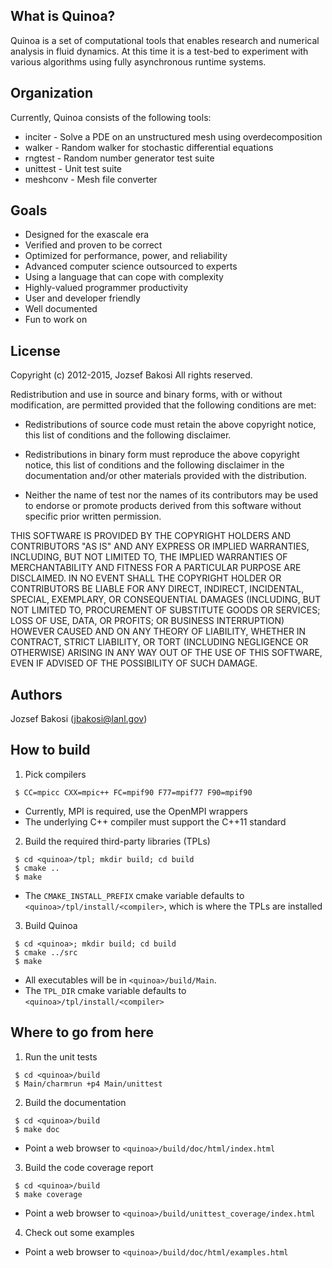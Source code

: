 ## What is Quinoa?

Quinoa is a set of computational tools that enables research and numerical
analysis in fluid dynamics. At this time it is a test-bed to experiment with
various algorithms using fully asynchronous runtime systems.

## Organization

Currently, Quinoa consists of the following tools:
  * inciter - Solve a PDE on an unstructured mesh using overdecomposition
  * walker - Random walker for stochastic differential equations
  * rngtest - Random number generator test suite
  * unittest - Unit test suite
  * meshconv - Mesh file converter

## Goals

  * Designed for the exascale era
  * Verified and proven to be correct
  * Optimized for performance, power, and reliability
  * Advanced computer science outsourced to experts
  * Using a language that can cope with complexity
  * Highly-valued programmer productivity
  * User and developer friendly
  * Well documented
  * Fun to work on

## License

Copyright (c) 2012-2015, Jozsef Bakosi
All rights reserved.

Redistribution and use in source and binary forms, with or without
modification, are permitted provided that the following conditions are met:

- Redistributions of source code must retain the above copyright notice, this
  list of conditions and the following disclaimer.

- Redistributions in binary form must reproduce the above copyright notice,
  this list of conditions and the following disclaimer in the documentation
  and/or other materials provided with the distribution.

- Neither the name of test nor the names of its
  contributors may be used to endorse or promote products derived from
  this software without specific prior written permission.

THIS SOFTWARE IS PROVIDED BY THE COPYRIGHT HOLDERS AND CONTRIBUTORS "AS IS"
AND ANY EXPRESS OR IMPLIED WARRANTIES, INCLUDING, BUT NOT LIMITED TO, THE
IMPLIED WARRANTIES OF MERCHANTABILITY AND FITNESS FOR A PARTICULAR PURPOSE ARE
DISCLAIMED. IN NO EVENT SHALL THE COPYRIGHT HOLDER OR CONTRIBUTORS BE LIABLE
FOR ANY DIRECT, INDIRECT, INCIDENTAL, SPECIAL, EXEMPLARY, OR CONSEQUENTIAL
DAMAGES (INCLUDING, BUT NOT LIMITED TO, PROCUREMENT OF SUBSTITUTE GOODS OR
SERVICES; LOSS OF USE, DATA, OR PROFITS; OR BUSINESS INTERRUPTION) HOWEVER
CAUSED AND ON ANY THEORY OF LIABILITY, WHETHER IN CONTRACT, STRICT LIABILITY,
OR TORT (INCLUDING NEGLIGENCE OR OTHERWISE) ARISING IN ANY WAY OUT OF THE USE
OF THIS SOFTWARE, EVEN IF ADVISED OF THE POSSIBILITY OF SUCH DAMAGE.

## Authors

Jozsef Bakosi (jbakosi@lanl.gov)

## How to build

 1. Pick compilers

   ```
    $ CC=mpicc CXX=mpic++ FC=mpif90 F77=mpif77 F90=mpif90
   ```
   * Currently, MPI is required, use the OpenMPI wrappers
   * The underlying C++ compiler must support the C++11 standard

 2. Build the required third-party libraries (TPLs)

   ```
    $ cd <quinoa>/tpl; mkdir build; cd build
    $ cmake ..
    $ make
   ```
   * The `CMAKE_INSTALL_PREFIX` cmake variable defaults to
     `<quinoa>/tpl/install/<compiler>`, which is where the TPLs are installed

 3. Build Quinoa

   ```
    $ cd <quinoa>; mkdir build; cd build
    $ cmake ../src
    $ make
   ```
   * All executables will be in `<quinoa>/build/Main`.
   * The `TPL_DIR` cmake variable defaults to `<quinoa>/tpl/install/<compiler>`

## Where to go from here

 1. Run the unit tests

   ```
    $ cd <quinoa>/build
    $ Main/charmrun +p4 Main/unittest
   ```

 2. Build the documentation

   ```
    $ cd <quinoa>/build
    $ make doc
   ```
   * Point a web browser to `<quinoa>/build/doc/html/index.html`

 3. Build the code coverage report

   ```
    $ cd <quinoa>/build
    $ make coverage
   ```
   * Point a web browser to `<quinoa>/build/unittest_coverage/index.html`

 4. Check out some examples

   * Point a web browser to `<quinoa>/build/doc/html/examples.html`
